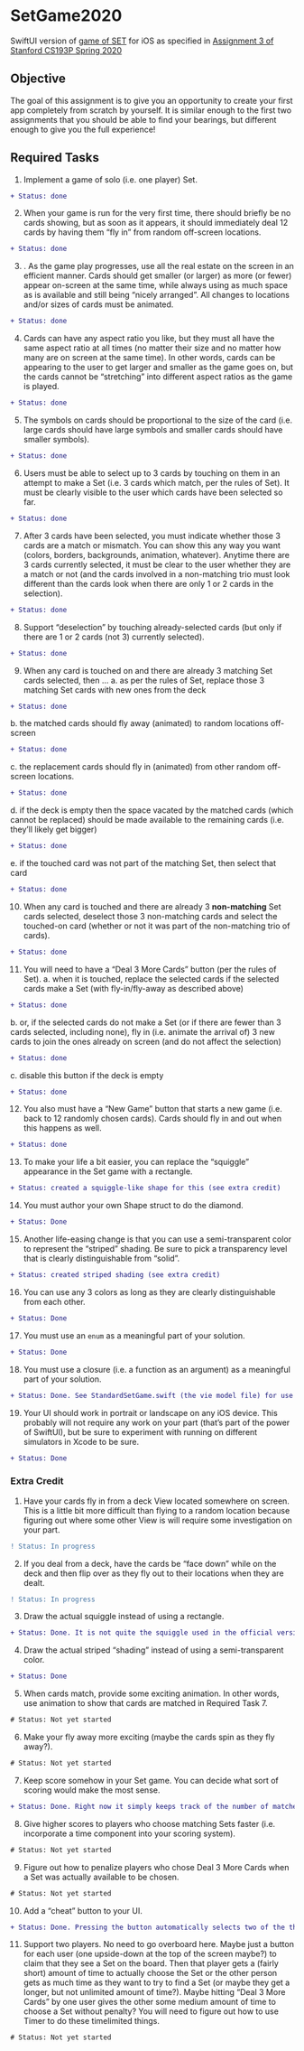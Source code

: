 # SetGame2020
SwiftUI version of [game of SET](https://en.wikipedia.org/wiki/Set_(card_game)) for iOS as specified in [Assignment 3 of Stanford CS193P Spring 2020](https://cs193p.sites.stanford.edu/sites/g/files/sbiybj16636/files/media/file/assignment_3.pdf)

## Objective 

The goal of this assignment is to give you an opportunity to create your first app
completely from scratch by yourself. It is similar enough to the first two assignments
that you should be able to find your bearings, but different enough to give you the full
experience! 

## Required Tasks

1. Implement a game of solo (i.e. one player) Set. 
```diff 
+ Status: done
```
2. When your game is run for the very first time, there should briefly be no cards
showing, but as soon as it appears, it should immediately deal 12 cards by having them
“fly in” from random off-screen locations. 
```diff 
+ Status: done
```

3. . As the game play progresses, use all the real estate on the screen in an efficient
manner. Cards should get smaller (or larger) as more (or fewer) appear on-screen at
the same time, while always using as much space as is available and still being “nicely
arranged”. All changes to locations
and/or sizes of cards must be animated. 
```diff 
+ Status: done
```

4. Cards can have any aspect ratio you like, but they must all have the same aspect ratio at
all times (no matter their size and no matter how many are on screen at the same
time). In other words, cards can be appearing to the user to get larger and smaller as
the game goes on, but the cards cannot be “stretching” into different aspect ratios as
the game is played. 
```diff 
+ Status: done
```

5. The symbols on cards should be proportional to the size of the card (i.e. large cards
should have large symbols and smaller cards should have smaller symbols). 
```diff 
+ Status: done
```

6. Users must be able to select up to 3 cards by touching on them in an attempt to make
a Set (i.e. 3 cards which match, per the rules of Set). It must be clearly visible to the
user which cards have been selected so far. 
```diff 
+ Status: done
```
7. After 3 cards have been selected, you must indicate whether those 3 cards are a match
or mismatch. You can show this any way you want (colors, borders, backgrounds,
animation, whatever). Anytime there are 3 cards currently selected, it must be clear to
the user whether they are a match or not (and the cards involved in a non-matching
trio must look different than the cards look when there are only 1 or 2 cards in the
selection). 
```diff 
+ Status: done
```
8. Support “deselection” by touching already-selected cards (but only if there are 1 or 2
cards (not 3) currently selected). 
```diff 
+ Status: done
```
9. When any card is touched on and there are already 3 matching Set cards selected,
then …
a. as per the rules of Set, replace those 3 matching Set cards with new ones from the
deck
```diff 
+ Status: done
```
b. the matched cards should fly away (animated) to random locations off-screen
```diff 
+ Status: done
```
c. the replacement cards should fly in (animated) from other random off-screen
locations.
```diff 
+ Status: done
```
d. if the deck is empty then the space vacated by the matched cards (which cannot be
replaced) should be made available to the remaining cards (i.e. they’ll likely get
bigger)
```diff 
+ Status: done
```
e. if the touched card was not part of the matching Set, then select that card 
```diff 
+ Status: done
```
10. When any card is touched and there are already 3 **non-matching** Set cards selected,
deselect those 3 non-matching cards and select the touched-on card (whether or not it
was part of the non-matching trio of cards). 
```diff 
+ Status: done
```
11. You will need to have a “Deal 3 More Cards” button (per the rules of Set).
a. when it is touched, replace the selected cards if the selected cards make a Set (with
fly-in/fly-away as described above)
```diff 
+ Status: done
```
b. or, if the selected cards do not make a Set (or if there are fewer than 3 cards
selected, including none), fly in (i.e. animate the arrival of) 3 new cards to join the
ones already on screen (and do not affect the selection)
```diff 
+ Status: done
```
c. disable this button if the deck is empty 
```diff 
+ Status: done
```
12. You also must have a “New Game” button that starts a new game (i.e. back to 12
randomly chosen cards). Cards should fly in and out when this happens as well.
```diff 
+ Status: done
```
13. To make your life a bit easier, you can replace the “squiggle” appearance in the Set
game with a rectangle.
```diff 
+ Status: created a squiggle-like shape for this (see extra credit)
```
14. You must author your own Shape struct to do the diamond. 
```diff 
+ Status: Done
```
15. Another life-easing change is that you can use a semi-transparent color to represent
the “striped” shading. Be sure to pick a transparency level that is clearly
distinguishable from “solid”. 
```diff 
+ Status: created striped shading (see extra credit)
```
16. You can use any 3 colors as long as they are clearly distinguishable from each other. 
```diff 
+ Status: Done
```
17. You must use an ```enum``` as a meaningful part of your solution. 
```diff 
+ Status: Done
```
18. You must use a closure (i.e. a function as an argument) as a meaningful part of your
solution. 
```diff 
+ Status: Done. See StandardSetGame.swift (the vie model file) for use with the function that does a depth-first search for a match with the "Cheat" button
```
19. Your UI should work in portrait or landscape on any iOS device. This probably will
not require any work on your part (that’s part of the power of SwiftUI), but be sure to
experiment with running on different simulators in Xcode to be sure. 
```diff 
+ Status: Done
```
### Extra Credit
1. Have your cards fly in from a deck View located somewhere on screen. This is a little
bit more difficult than flying to a random location because figuring out where some
other View is will require some investigation on your part. 
```diff 
! Status: In progress
```
2. If you deal from a deck, have the cards be “face down” while on the deck and then
flip over as they fly out to their locations when they are dealt. 
```diff 
! Status: In progress
```
3. Draw the actual squiggle instead of using a rectangle.
```diff 
+ Status: Done. It is not quite the squiggle used in the official version, but more of tilde. I think I could get it to be the same squiggle by playing around the Bezier curves a bit.
```
4. Draw the actual striped “shading” instead of using a semi-transparent color. 
```diff 
+ Status: Done
```
5. When cards match, provide some exciting animation. In other words, use animation
to show that cards are matched in Required Task 7. 
```diff 
# Status: Not yet started
```
6. Make your fly away more exciting (maybe the cards spin as they fly away?). 
```diff 
# Status: Not yet started
```
7. Keep score somehow in your Set game. You can decide what sort of scoring would
make the most sense.
```diff 
+ Status: Done. Right now it simply keeps track of the number of matched sets and displays it at the bottom of the screen.
```

8. Give higher scores to players who choose matching Sets faster (i.e. incorporate a time
component into your scoring system).
```diff 
# Status: Not yet started
```
9. Figure out how to penalize players who chose Deal 3 More Cards when a Set was
actually available to be chosen.
```diff 
# Status: Not yet started
```
10. Add a “cheat” button to your UI.
```diff 
+ Status: Done. Pressing the button automatically selects two of the three cards in a possible set, if such a set exists on the screen. If no such set exists, no cards are selected. Button is disabled while a match is currently showing.
```
11. Support two players. No need to go overboard here. Maybe just a button for each
user (one upside-down at the top of the screen maybe?) to claim that they see a Set on
the board. Then that player gets a (fairly short) amount of time to actually choose the
Set or the other person gets as much time as they want to try to find a Set (or maybe
they get a longer, but not unlimited amount of time?). Maybe hitting “Deal 3 More
Cards” by one user gives the other some medium amount of time to choose a Set
without penalty? You will need to figure out how to use Timer to do these timelimited things.
```diff 
# Status: Not yet started
```


